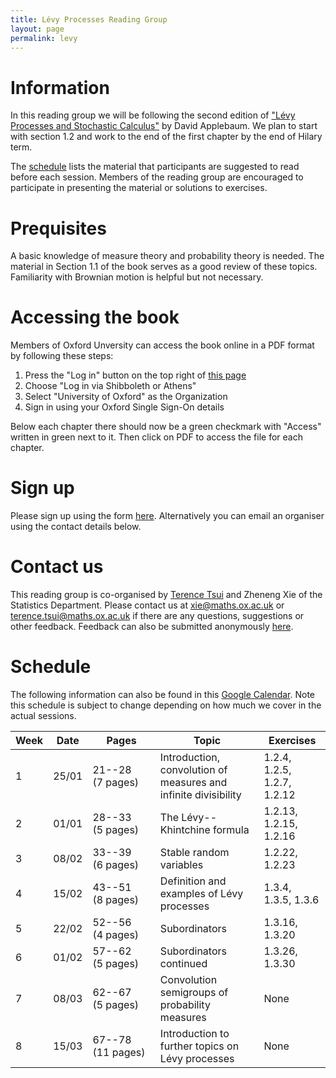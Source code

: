 ```yaml
---
title: Lévy Processes Reading Group
layout: page
permalink: levy
---
```


# Information

In this reading group we will be following the second edition of ["Lévy Processes and Stochastic Calculus"](https://www.cambridge.org/core/books/levy-processes-and-stochastic-calculus/4AC698D37D3D8E57D099B73ADF4ACB11) by David Applebaum. We plan to start with section 1.2 and work to the end of the first chapter by the end of Hilary term.

The [schedule](#schedule) lists the material that participants are suggested to read before each session. Members of the reading group are encouraged to participate in presenting the material or solutions to exercises.

# Prequisites

A basic knowledge of measure theory and probability theory is needed. The material in Section 1.1 of the book serves as a good review of these topics. Familiarity with Brownian motion is helpful but not necessary.

# Accessing the book

Members of Oxford Unversity can access the book online in a PDF format by following these steps:

1. Press the "Log in" button on the top right of [this page](https://www.cambridge.org/core/books/levy-processes-and-stochastic-calculus/4AC698D37D3D8E57D099B73ADF4ACB11)
2. Choose "Log in via Shibboleth or Athens"
3. Select "University of Oxford" as the Organization
4. Sign in using your Oxford Single Sign-On details

Below each chapter there should now be a green checkmark with "Access" written in green next to it. Then click on PDF to access the file for each chapter.

# Sign up

Please sign up using the form [here](https://forms.gle/NuX9gMVFpdGs37Qd8). Alternatively you can email an organiser using the contact details below.

# Contact us

This reading group is co-organised by [Terence Tsui](https://holungrandomcorner.wordpress.com/about-me/) and Zheneng Xie of the Statistics Department. Please contact us at [xie@maths.ox.ac.uk](mailto:xie@maths.ox.ac.uk) or [terence.tsui@maths.ox.ac.uk](mailto:terence.tsui@maths.ox.ac.uk) if there are any questions, suggestions or other feedback. Feedback can also be submitted anonymously [here](https://forms.gle/V9DUeZjkjURrSXBd7).

# Schedule

The following information can also be found in this [Google Calendar](https://calendar.google.com/calendar/u/0?cid=MWg4MzAzc21hYWhjdnFqYmpocnUxYjBxc3NAZ3JvdXAuY2FsZW5kYXIuZ29vZ2xlLmNvbQ). Note this schedule is subject to change depending on how much we cover in the actual sessions.

Week | Date | Pages | Topic | Exercises
--- | --- | --- | --- | ---
1 | 25/01 | 21--28 (7 pages) | Introduction, convolution of measures and infinite divisibility | 1.2.4, 1.2.5, 1.2.7, 1.2.12
2 | 01/01 | 28--33 (5 pages) | The Lévy--Khintchine formula | 1.2.13, 1.2.15, 1.2.16
3 | 08/02 | 33--39 (6 pages) | Stable random variables | 1.2.22, 1.2.23
4 | 15/02 | 43--51 (8 pages) | Definition and examples of Lévy processes | 1.3.4, 1.3.5, 1.3.6
5 | 22/02 | 52--56 (4 pages) | Subordinators | 1.3.16, 1.3.20
6 | 01/02 | 57--62 (5 pages) | Subordinators continued | 1.3.26, 1.3.30
7 | 08/03 | 62--67 (5 pages) | Convolution semigroups of probability measures | None
8 | 15/03 | 67--78 (11 pages) | Introduction to further topics on Lévy processes | None